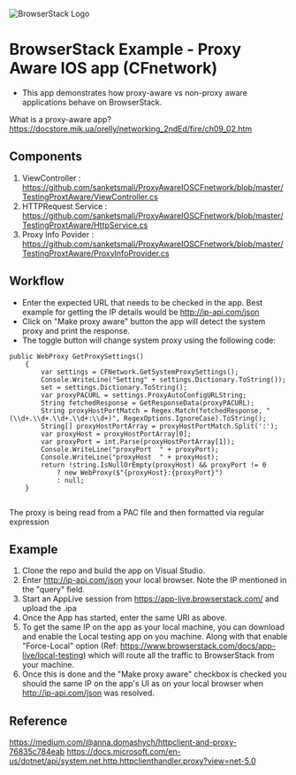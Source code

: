 ![BrowserStack Logo](https://camo.githubusercontent.com/09765325129b9ca76d770b128dbe30665379b7f2915d9b60bf57fc44d9920305/68747470733a2f2f7777772e62726f77736572737461636b2e636f6d2f696d616765732f7374617469632f6865616465722d6c6f676f2e6a7067)

# BrowserStack Example - Proxy Aware IOS app (CFnetwork) 

* This app demonstrates how proxy-aware vs non-proxy aware applications behave on BrowserStack.


What is a proxy-aware app?
https://docstore.mik.ua/orelly/networking_2ndEd/fire/ch09_02.htm

## Components 
1. ViewController : https://github.com/sanketsmali/ProxyAwareIOSCFnetwork/blob/master/TestingProxtAware/ViewController.cs
2. HTTPRequest Service   : https://github.com/sanketsmali/ProxyAwareIOSCFnetwork/blob/master/TestingProxtAware/HttpService.cs
3. Proxy Info Povider : https://github.com/sanketsmali/ProxyAwareIOSCFnetwork/blob/master/TestingProxtAware/ProxyInfoProvider.cs


## Workflow
* Enter the expected URL that needs to be checked in the app. Best example for getting the IP details would be http://ip-api.com/json
* Click on  "Make proxy aware" button the app will detect the system proxy and print the response.
* The toggle button will change system proxy using the following code:

```
public WebProxy GetProxySettings()
    {
        var settings = CFNetwork.GetSystemProxySettings();
        Console.WriteLine("Setting" + settings.Dictionary.ToString());
        set = settings.Dictionary.ToString();
        var proxyPACURL = settings.ProxyAutoConfigURLString;
        String fetchedResponse = GetResponseData(proxyPACURL);
        String proxyHostPortMatch = Regex.Match(fetchedResponse, "(\\d+.\\d+.\\d+.\\d+:\\d+)", RegexOptions.IgnoreCase).ToString();
        String[] proxyHostPortArray = proxyHostPortMatch.Split(':');
        var proxyHost = proxyHostPortArray[0];
        var proxyPort = int.Parse(proxyHostPortArray[1]);
        Console.WriteLine("proxyPort  " + proxyPort);
        Console.WriteLine("proxyHost  " + proxyHost);
        return !string.IsNullOrEmpty(proxyHost) && proxyPort != 0
            ? new WebProxy($"{proxyHost}:{proxyPort}")
            : null;
    }
    
 ```
The proxy is being read from a PAC file and then formatted via regular expression 

## Example 
1. Clone the repo and build the app on Visual Studio.
2. Enter http://ip-api.com/json your local browser. Note the IP mentioned in the "query" field.
3. Start an AppLive session from https://app-live.browserstack.com/ and upload the .ipa
4. Once the App has started, enter the same URI as above.
5. To get the same IP on the app as your local machine, you can download and enable the Local testing app on you machine. Along with that enable "Force-Local" option (Ref: https://www.browserstack.com/docs/app-live/local-testing) which will route all the traffic to BrowserStack from your machine.
6. Once this is done and the "Make proxy aware" checkbox is checked you should the same IP on the app's UI as on your local browser when http://ip-api.com/json was resolved.


## Reference
https://medium.com/@anna.domashych/httpclient-and-proxy-76835c784eab
https://docs.microsoft.com/en-us/dotnet/api/system.net.http.httpclienthandler.proxy?view=net-5.0
